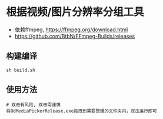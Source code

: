 # 根据视频/图片分辨率分组工具

- 依赖ffmpeg, https://ffmpeg.org/download.html
- https://github.com/BtbN/FFmpeg-Builds/releases

## 构建编译
```shell
sh build.sh
```

## 使用方法
```text
# 双击有风险, 双击需谨慎
将OdMediaPickerRelease.exe拖拽到需要整理的文件夹内，双击运行即可
```
